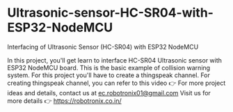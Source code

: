 # Ultrasonic-sensor-HC-SR04-with-ESP32-NodeMCU
Interfacing of Ultrasonic Sensor (HC-SR04) with ESP32 NodeMCU

In this project, you'll get learn to interface HC-SR04 Ultrasonic sensor with ESP32 NodeMCU board.
This is the basic example of collision warning system.
For this project you'll have to create a thingspeak channel. For creating thingspeak channel, you can refer to this video 👉 
For more project ideas and details, contact us at ec.robotronix01@gmail.com
Visit us for more details 👉 https://robotronix.co.in/
